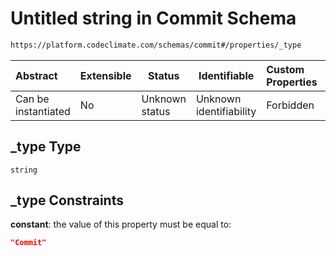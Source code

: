 # Untitled string in Commit Schema

```txt
https://platform.codeclimate.com/schemas/commit#/properties/_type
```




| Abstract            | Extensible | Status         | Identifiable            | Custom Properties | Additional Properties | Access Restrictions | Defined In                                                                      |
| :------------------ | ---------- | -------------- | ----------------------- | :---------------- | --------------------- | ------------------- | ------------------------------------------------------------------------------- |
| Can be instantiated | No         | Unknown status | Unknown identifiability | Forbidden         | Allowed               | none                | [Commit.schema.json\*](../../schemas/Commit.schema.json "open original schema") |

## \_type Type

`string`

## \_type Constraints

**constant**: the value of this property must be equal to:

```json
"Commit"
```
